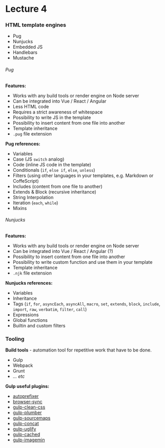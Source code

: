# Lecture 4

### HTML template engines
- Pug
- Nunjucks
- Embedded JS
- Handlebars
- Mustache

###### Pug
**Features:**
- Works with any build tools or render engine on Node server
- Can be integrated into Vue / React / Angular
- Less HTML code
- Requires a strict awareness of whitespace
- Possibility to write JS in the template
- Possibility to insert content from one file into another
- Template inheritance
- `.pug` file extension

**Pug references:**
- Variables
- Case (JS `switch` analog)
- Code (inline JS code in the template)
- Conditionals (`if`, `else if`, `else`, `unless`)
- Filters (using other languages in your templates, e.g. Markdown or CoffeScript)
- Includes (content from one file to another)
- Extends & Block (recursive inheritance)
- String Interpolation
- Iteration (`each`, `while`)
- Mixins

###### Nunjucks
**Features:**
- Works with any build tools or render engine on Node server
- Can be integrated into Vue / React / Angular (?)
- Possibility to insert content from one file into another
- Possibility to write custom function and use them in your template
- Template inheritance
- `.njk` file extension

**Nunjucks references:**
- Variables
- Inheritance
- Tags (`if`, `for`, `asyncEach`, `asyncAll`, `macro`, `set`, `extends`, `block`, `include`, `import`, `raw`, `verbatim`, `filter`, `call`)
- Expressions
- Global functions
- Builtin and custom filters

### Tooling

**Build tools** - automation tool for repetitive work that have to be done.

- Gulp
- Webpack
- Grunt
- *... etc*

**Gulp useful plugins:**
- [autoprefixer](https://www.npmjs.com/package/autoprefixer)
- [browser-sync](https://www.npmjs.com/package/browser-sync)
- [gulp-clean-css](https://www.npmjs.com/package/gulp-clean-css)
- [gulp-plumber](https://www.npmjs.com/package/gulp-plumber)
- [gulp-sourcemaps](https://www.npmjs.com/package/gulp-sourcemaps)
- [gulp-concat](https://www.npmjs.com/package/gulp-concat)
- [gulp-uglify](https://www.npmjs.com/package/gulp-uglify)
- [gulp-cached](https://www.npmjs.com/package/gulp-cached)
- [gulp-imagemin](https://www.npmjs.com/package/gulp-imagemin)

